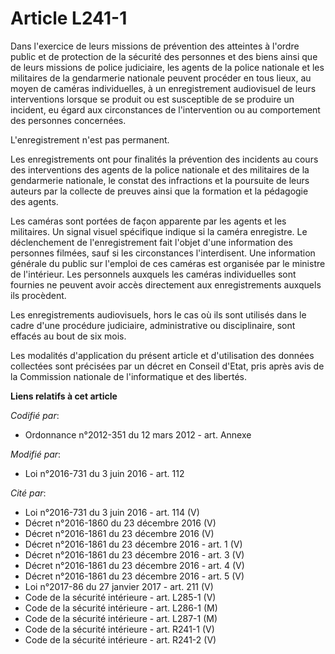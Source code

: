 # Article L241-1

Dans l'exercice de leurs missions de prévention des atteintes à l'ordre public et de protection de la sécurité des personnes
et des biens ainsi que de leurs missions de police judiciaire, les agents de la police nationale et les militaires de la
gendarmerie nationale peuvent procéder en tous lieux, au moyen de caméras individuelles, à un enregistrement audiovisuel de
leurs interventions lorsque se produit ou est susceptible de se produire un incident, eu égard aux circonstances de
l'intervention ou au comportement des personnes concernées.

L'enregistrement n'est pas permanent.

Les enregistrements ont pour finalités la prévention des incidents au cours des interventions des agents de la police
nationale et des militaires de la gendarmerie nationale, le constat des infractions et la poursuite de leurs auteurs par la
collecte de preuves ainsi que la formation et la pédagogie des agents.

Les caméras sont portées de façon apparente par les agents et les militaires. Un signal visuel spécifique indique si la
caméra enregistre. Le déclenchement de l'enregistrement fait l'objet d'une information des personnes filmées, sauf si les
circonstances l'interdisent. Une information générale du public sur l'emploi de ces caméras est organisée par le ministre de
l'intérieur. Les personnels auxquels les caméras individuelles sont fournies ne peuvent avoir accès directement aux
enregistrements auxquels ils procèdent.

Les enregistrements audiovisuels, hors le cas où ils sont utilisés dans le cadre d'une procédure judiciaire, administrative
ou disciplinaire, sont effacés au bout de six mois.

Les modalités d'application du présent article et d'utilisation des données collectées sont précisées par un décret en
Conseil d'Etat, pris après avis de la Commission nationale de l'informatique et des libertés.

**Liens relatifs à cet article**

_Codifié par_:

  - Ordonnance n°2012-351 du 12 mars 2012 - art. Annexe

_Modifié par_:

  - Loi n°2016-731 du 3 juin 2016 - art. 112

_Cité par_:

  - Loi n°2016-731 du 3 juin 2016 - art. 114 (V)
  - Décret n°2016-1860 du 23 décembre 2016 (V)
  - Décret n°2016-1861 du 23 décembre 2016 (V)
  - Décret n°2016-1861 du 23 décembre 2016 - art. 1 (V)
  - Décret n°2016-1861 du 23 décembre 2016 - art. 3 (V)
  - Décret n°2016-1861 du 23 décembre 2016 - art. 4 (V)
  - Décret n°2016-1861 du 23 décembre 2016 - art. 5 (V)
  - Loi n°2017-86 du 27 janvier 2017 - art. 211 (V)
  - Code de la sécurité intérieure - art. L285-1 (V)
  - Code de la sécurité intérieure - art. L286-1 (M)
  - Code de la sécurité intérieure - art. L287-1 (M)
  - Code de la sécurité intérieure - art. R241-1 (V)
  - Code de la sécurité intérieure - art. R241-2 (V)
